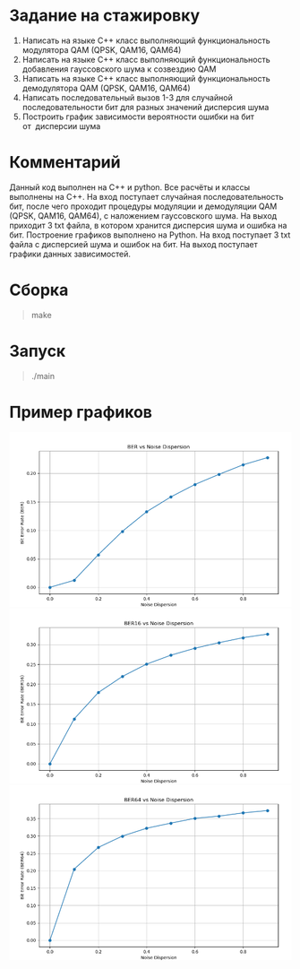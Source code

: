 # Задание на стажировку
1. Написать на языке С++ класс выполняющий функциональность модулятора QAM (QPSK,
QAM16, QAM64)
2. Написать на языке С++ класс выполняющий функциональность добавления гауссовского
шума к созвездию QAM
3. Написать на языке С++ класс выполняющий функциональность демодулятора QAM (QPSK,
QAM16, QAM64)
4. Написать последовательный вызов 1-3 для случайной последовательности бит для разных
значений дисперсия шума
5. Построить график зависимости вероятности ошибки на бит от  дисперсии шума
# Комментарий
Данный код выполнен на C++ и python. Все расчёты и классы выполнены на C++. На вход поступает случайная последовательность бит, после чего проходит процедуры модуляции и демодуляции QAM (QPSK, QAM16, QAM64), с наложением гауссовского шума. На выход приходит 3 txt файла, в котором хранится дисперсия шума и ошибка на бит. Построение графиков выполнено на Python. На вход поступает 3 txt файла с дисперсией шума и ошибок на бит. На выход поступает графики данных зависимостей.
# Сборка
> make

# Запуск
> ./main

# Пример графиков

<img src = "test/BER(QPSK).png">
<img src = "test/BER(QAM16).png">
<img src = "test/BER(QAM64).png">

